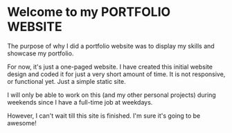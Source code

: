   # Welcome to my PORTFOLIO WEBSITE

  The purpose of why I did a portfolio website was to display my skills and showcase my portfolio.
  
  For now, it's just a one-paged website. I have created this initial website design and coded it for just a very short amount of time.
  It is not responsive, or functional yet. Just a simple static site. 
  
  I will only be able to work on this (and my other personal projects) during weekends since I have a full-time job at weekdays.
  
  However, I can't wait till this site is finished. I'm sure it's going to be awesome!
